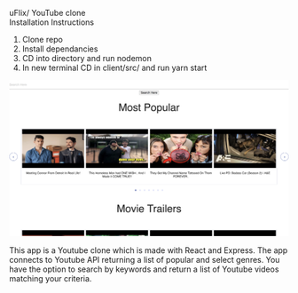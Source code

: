 uFlix/ YouTube clone<br>
Installation Instructions
1. Clone repo
2. Install dependancies
3. CD into directory and run nodemon
4. In new terminal CD in client/src/ and run yarn start

<img src="uFlix.png">

This app is a Youtube clone which is made with React and Express. The app connects to Youtube API returning a list of popular and select genres. You have the option to search by keywords and return a list of Youtube videos matching your criteria.
